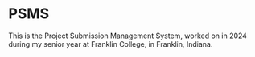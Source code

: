 # PSMS
This is the Project Submission Management System, worked on in 2024 during my senior year at Franklin College, in Franklin, Indiana.
